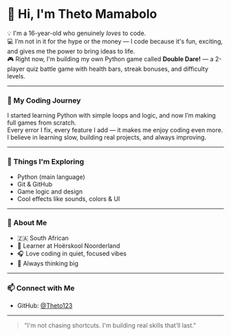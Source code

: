 # 👋 Hi, I'm Theto Mamabolo

💡 I'm a 16-year-old who genuinely *loves* to code.  
💻 I’m not in it for the hype or the money — I code because it's fun, exciting, and gives me the power to bring ideas to life.  
🎮 Right now, I’m building my own Python game called **Double Dare!** — a 2-player quiz battle game with health bars, streak bonuses, and difficulty levels.

---

### 🚀 My Coding Journey
I started learning Python with simple loops and logic, and now I’m making full games from scratch.  
Every error I fix, every feature I add — it makes me enjoy coding even more.  
I believe in learning slow, building real projects, and always improving.

---

### 🔧 Things I'm Exploring
- Python (main language)
- Git & GitHub
- Game logic and design
- Cool effects like sounds, colors & UI

---

### 📍 About Me
- 🇿🇦 South African
- 🏫 Learner at Hoërskool Noorderland
- 🎧 Love coding in quiet, focused vibes
- 🧠 Always thinking big

---

### 📫 Connect with Me
- GitHub: [@Theto123](https://github.com/Theto123)

---

> "I'm not chasing shortcuts. I'm building real skills that’ll last."
